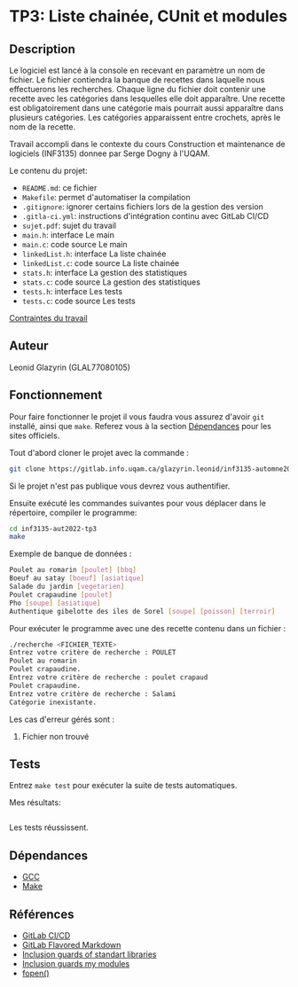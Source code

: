 # TP3: Liste chainée, CUnit et modules


## Description

Le logiciel est lancé à la console en recevant en paramètre un nom de fichier.
Le fichier contiendra la banque de recettes dans laquelle nous effectuerons 
les recherches. Chaque ligne du fichier doit contenir une recette avec les 
catégories dans lesquelles elle doit apparaître. Une recette est obligatoirement 
dans une catégorie mais pourrait aussi apparaître dans plusieurs catégories. Les
catégories apparaissent entre crochets, après le nom de la recette.

Travail accompli dans le contexte du cours 
Construction et maintenance de logiciels (INF3135) donnee par Serge Dogny à
l'UQAM.

Le contenu du projet:

* `README.md`: ce fichier
* `Makefile`: permet d'automatiser la compilation
* `.gitignore`: ignorer certains fichiers lors de la gestion des version
* `.gitla-ci.yml`: instructions d'intégration continu avec GitLab CI/CD
* `sujet.pdf`: sujet du travail
* `main.h`: interface Le main
* `main.c`: code source Le main
* `linkedList.h`: interface La liste chainée
* `linkedList.c`: code source La liste chainée
* `stats.h`: interface La gestion des statistiques
* `stats.c`: code source La gestion des statistiques
* `tests.h`: interface Les tests
* `tests.c`: code source Les tests

[Contraintes du travail](sujet.pdf)

## Auteur

Leonid Glazyrin (GLAL77080105)

## Fonctionnement

Pour faire fonctionner le projet il vous faudra vous assurez d'avoir `git`
installé, ainsi que `make`. Referez vous à la section [Dépendances](#dépendances) 
pour les sites officiels.

Tout d'abord cloner le projet avec la commande :
```sh
git clone https://gitlab.info.uqam.ca/glazyrin.leonid/inf3135-automne2022-tp3.git
```
Si le projet n'est pas publique vous devrez vous authentifier.

Ensuite exécuté les commandes suivantes pour vous déplacer dans le répertoire, 
compiler le programme:
```sh
cd inf3135-aut2022-tp3
make
```

Exemple de banque de données :
```sh
Poulet au romarin [poulet] [bbq]
Boeuf au satay [boeuf] [asiatique]
Salade du jardin [vegetarien]
Poulet crapaudine [poulet]
Pho [soupe] [asiatique]
Authentique gibelotte des iles de Sorel [soupe] [poisson] [terroir]
```

Pour exécuter le programme avec une des recette contenu dans un fichier :
```sh
./recherche <FICHIER_TEXTE>
Entrez votre critère de recherche : POULET
Poulet au romarin
Poulet crapaudine.
Entrez votre critère de recherche : poulet crapaud
Poulet crapaudine.
Entrez votre critère de recherche : Salami
Catégorie inexistante.
```

Les cas d'erreur gérés sont :

1. Fichier non trouvé

## Tests

Entrez `make test` pour exécuter la suite de tests automatiques.

Mes résultats:
```sh
```
Les  tests réussissent.

## Dépendances

* [GCC](https://gcc.gnu.org/)
* [Make](https://www.gnu.org/software/make/manual/make.html)

## Références

* [GitLab CI/CD](https://docs.gitlab.com/ee/ci/)
* [GitLab Flavored Markdown](https://docs.gitlab.com/ee/user/markdown.html)
* [Inclusion guards of standart libraries](https://stackoverflow.com/a/25361340)
* [Inclusion guards my modules](https://stackoverflow.com/a/5128719)
* [fopen()](hhttps://www.tutorialspoint.com/c_standard_library/c_function_fopen.htm)